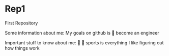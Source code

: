 # Rep1
First Repository 

Some information about me:
My goals on github is
:rocket: become an engineer 

Important stuff to know about me:
:basketball: :football: sports is everything 
I like figuring out how things work 

